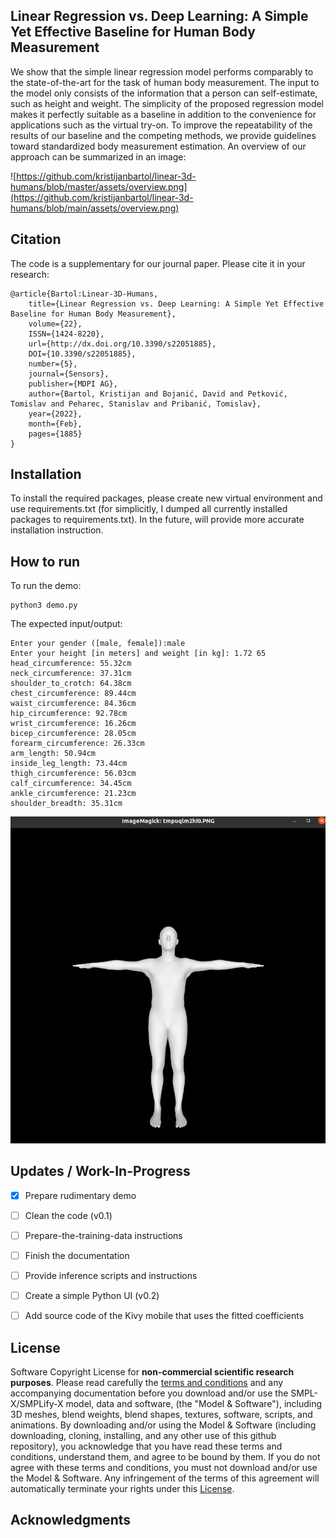 ## Linear Regression vs. Deep Learning: A Simple Yet Effective Baseline for Human Body Measurement

We show that the simple linear regression model performs comparably to the state-of-the-art for the task of human body measurement. The input to the model only consists of the information that a person can self-estimate, such as height and weight. The simplicity of the proposed regression model makes it perfectly suitable as a baseline in addition to the convenience for applications such as the virtual try-on. To improve the repeatability of the results of our baseline and the competing methods, we provide guidelines toward standardized body measurement estimation. An overview of our approach can be summarized in an image:

![https://github.com/kristijanbartol/linear-3d-humans/blob/master/assets/overview.png](https://github.com/kristijanbartol/linear-3d-humans/blob/main/assets/overview.png)


## Citation

The code is a supplementary for our journal paper. Please cite it in your research:

```
@article{Bartol:Linear-3D-Humans, 
    title={Linear Regression vs. Deep Learning: A Simple Yet Effective Baseline for Human Body Measurement}, 
    volume={22}, 
    ISSN={1424-8220}, 
    url={http://dx.doi.org/10.3390/s22051885}, 
    DOI={10.3390/s22051885}, 
    number={5}, 
    journal={Sensors}, 
    publisher={MDPI AG}, 
    author={Bartol, Kristijan and Bojanić, David and Petković, Tomislav and Peharec, Stanislav and Pribanić, Tomislav}, 
    year={2022}, 
    month={Feb}, 
    pages={1885} 
}
```

## Installation

To install the required packages, please create new virtual environment and use requirements.txt (for simplicitly, I dumped all currently installed packages to requirements.txt). 
In the future, will provide more accurate installation instruction.

## How to run

To run the demo:

```
python3 demo.py
```

The expected input/output:

```
Enter your gender ([male, female]):male
Enter your height [in meters] and weight [in kg]: 1.72 65
head_circumference: 55.32cm
neck_circumference: 37.31cm
shoulder_to_crotch: 64.38cm
chest_circumference: 89.44cm
waist_circumference: 84.36cm
hip_circumference: 92.78cm
wrist_circumference: 16.26cm
bicep_circumference: 28.05cm
forearm_circumference: 26.33cm
arm_length: 50.94cm
inside_leg_length: 73.44cm
thigh_circumference: 56.03cm
calf_circumference: 34.45cm
ankle_circumference: 21.23cm
shoulder_breadth: 35.31cm
```

![screenshot](https://github.com/kristijanbartol/linear-3d-humans/blob/main/assets/demo-screenshot.png)

## Updates / Work-In-Progress

- [X] Prepare rudimentary demo

- [ ] Clean the code (v0.1)

- [ ] Prepare-the-training-data instructions

- [ ] Finish the documentation

- [ ] Provide inference scripts and instructions

- [ ] Create a simple Python UI (v0.2)

- [ ] Add source code of the Kivy mobile that uses the fitted coefficients

## License

Software Copyright License for **non-commercial scientific research purposes**.
Please read carefully the [terms and conditions](https://github.com/vchoutas/smplx/blob/master/LICENSE) and any accompanying documentation before you download and/or use the SMPL-X/SMPLify-X model, data and software, (the "Model & Software"), including 3D meshes, blend weights, blend shapes, textures, software, scripts, and animations. By downloading and/or using the Model & Software (including downloading, cloning, installing, and any other use of this github repository), you acknowledge that you have read these terms and conditions, understand them, and agree to be bound by them. If you do not agree with these terms and conditions, you must not download and/or use the Model & Software. Any infringement of the terms of this agreement will automatically terminate your rights under this [License](./LICENSE).


## Acknowledgments

